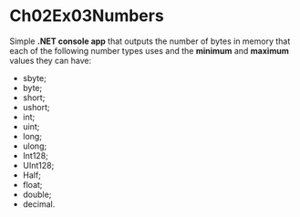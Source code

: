# Ch02Ex03Numbers
Simple **.NET console app** that outputs the number of bytes in memory that each of the following number types uses and the **minimum** and **maximum** values they can have: 
* sbyte;
* byte;
* short;
* ushort;
* int;
* uint;
* long;
* ulong;
* Int128;
* UInt128;
* Half;
* float;
* double;
* decimal.
